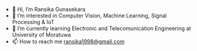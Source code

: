 - 👋 Hi, I’m Ransika Gunasekara
- 👀 I’m interested in Computer Vision, Machine Learning, Signal Processing & IoT
- 🌱 I’m currently learning Electronic and Telecomunication Engineering at University of Moratuwa
- 📫 How to reach me ransika1998@gmail.com

<!---
RansikaG/RansikaG is a ✨ special ✨ repository because its `README.md` (this file) appears on your GitHub profile.
You can click the Preview link to take a look at your changes.
- 💞️ I’m looking to collaborate on ...
--->
